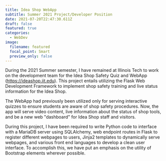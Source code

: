 ```yaml
---
title: Idea Shop WebApp
subtitle: Summer 2021 Project/Developer Position
date: 2021-07-20T22:47:30.611Z
draft: false
featured: true
categories:
  - WebDev
image:
  filename: featured
  focal_point: Smart
  preview_only: false
---
```

During the 2021 Summer semester, I have remained at Illinois Tech to work on the development team for the Idea Shop Safety Quiz and WebApp (<https://ideashop.iit.edu>). This project entails utilizing the Flask Web Development Framework to implement shop safety training and live status information for the Idea Shop.

The WebApp had previously been utilized only for serving interactive quizzes to ensure students are aware of shop safety procedures. Now, the app will serve video content, live information about the status of shop tools, and be a new web "dashboard" for Idea Shop staff and visitors. 

During this project, I have been required to write Python code to interface with a MariaDB server using SQLAlchemy, web endpoint routes in Flask to register different webpages to users, Jinja2 templates to dynamically serve webpages, and various front end languages to develop a clean user interface. To accomplish this, we have put an emphasis on the utility of Bootstrap elements wherever possible.